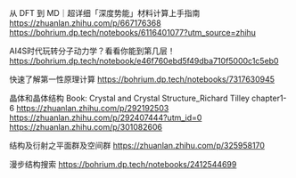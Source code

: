 从 DFT 到 MD｜超详细「深度势能」材料计算上手指南
https://zhuanlan.zhihu.com/p/667176368
https://bohrium.dp.tech/notebooks/6116401077?utm_source=zhihu

AI4S时代玩转分子动力学？看看你能到第几层！
https://bohrium.dp.tech/notebook/e46f760ebd5f49dba710f5000c1c5eb0

快速了解第一性原理计算
https://bohrium.dp.tech/notebooks/7317630945

晶体和晶体结构 
Book: Crystal and Crystal Structure_Richard Tilley chapter1-6
https://zhuanlan.zhihu.com/p/292192503
https://zhuanlan.zhihu.com/p/292407444?utm_id=0
https://zhuanlan.zhihu.com/p/301082606

结构及衍射之平面群及空间群
https://zhuanlan.zhihu.com/p/325958170

漫步结构搜索
https://bohrium.dp.tech/notebooks/2412544699
